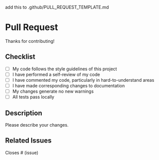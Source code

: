 add this to .github/PULL_REQUEST_TEMPLATE.md

# Pull Request

Thanks for contributing!

## Checklist

- [ ] My code follows the style guidelines of this project
- [ ] I have performed a self-review of my code
- [ ] I have commented my code, particularly in hard-to-understand areas
- [ ] I have made corresponding changes to documentation
- [ ] My changes generate no new warnings
- [ ] All tests pass locally

## Description

Please describe your changes.

## Related Issues

Closes # (issue)
